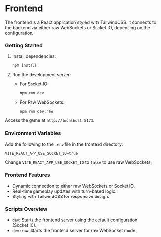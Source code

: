 # Frontend

The frontend is a React application styled with TailwindCSS. It connects to the backend via either raw WebSockets or Socket.IO, depending on the configuration.

### Getting Started

1. Install dependencies:

   ```
   npm install
   ```

2. Run the development server:
   - For Socket.IO:
     ```
     npm run dev
     ```
   - For Raw WebSockets:
     ```
     npm run dev:raw
     ```

Access the game at `http://localhost:5173`.

### Environment Variables

Add the following to the `.env` file in the frontend directory:

```
VITE_REACT_APP_USE_SOCKET_IO=true
```

Change `VITE_REACT_APP_USE_SOCKET_IO` to `false` to use raw WebSockets.

### Frontend Features

- Dynamic connection to either raw WebSockets or Socket.IO.
- Real-time gameplay updates with turn-based logic.
- Styling with TailwindCSS for responsive design.

### Scripts Overview

- `dev`: Starts the frontend server using the default configuration (Socket.IO).
- `dev:raw`: Starts the frontend server for raw WebSocket mode.
